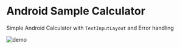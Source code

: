 # Android Sample Calculator

Simple Android Calculator with `TextInputLayout` and Error handling

![demo](http://i.stack.imgur.com/3vRHT.gif)
